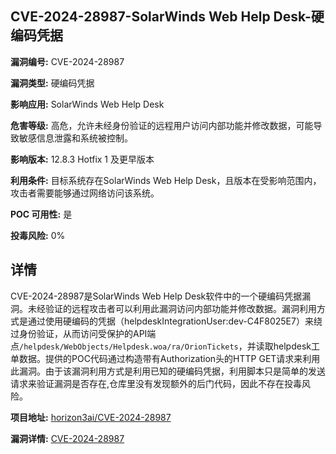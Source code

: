 ## CVE-2024-28987-SolarWinds Web Help Desk-硬编码凭据

**漏洞编号:** CVE-2024-28987

**漏洞类型:** 硬编码凭据

**影响应用:** SolarWinds Web Help Desk

**危害等级:** 高危，允许未经身份验证的远程用户访问内部功能并修改数据，可能导致敏感信息泄露和系统被控制。

**影响版本:** 12.8.3 Hotfix 1 及更早版本

**利用条件:** 目标系统存在SolarWinds Web Help Desk，且版本在受影响范围内，攻击者需要能够通过网络访问该系统。

**POC 可用性:** 是

**投毒风险:** 0%

## 详情

CVE-2024-28987是SolarWinds Web Help Desk软件中的一个硬编码凭据漏洞。未经验证的远程攻击者可以利用此漏洞访问内部功能并修改数据。漏洞利用方式是通过使用硬编码的凭据（helpdeskIntegrationUser:dev-C4F8025E7）来绕过身份验证，从而访问受保护的API端点`/helpdesk/WebObjects/Helpdesk.woa/ra/OrionTickets`，并读取helpdesk工单数据。提供的POC代码通过构造带有Authorization头的HTTP GET请求来利用此漏洞。由于该漏洞利用方式是利用已知的硬编码凭据，利用脚本只是简单的发送请求来验证漏洞是否存在,仓库里没有发现额外的后门代码，因此不存在投毒风险。

**项目地址:** [horizon3ai/CVE-2024-28987](https://github.com/horizon3ai/CVE-2024-28987)

**漏洞详情:** [CVE-2024-28987](https://nvd.nist.gov/vuln/detail/CVE-2024-28987)